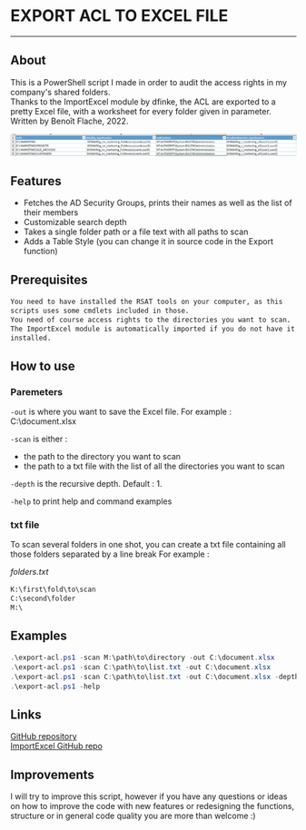 # EXPORT ACL TO EXCEL FILE 
* * *

## About
This is a PowerShell script I made in order to audit the access rights in my company's shared folders.     
Thanks to the ImportExcel module by dfinke, the ACL are exported to a pretty Excel file, with a worksheet for every folder given in parameter.
Written by Benoît Flache, 2022.    

![screenshot](https://raw.githubusercontent.com/ouiouiallez/ouiouiallez.github.io/master/content/pics/screenshot.JPG)    

## Features
 - Fetches the AD Security Groups, prints their names as well as the list of their members
 - Customizable search depth
 - Takes a single folder path or a file text with all paths to scan
 - Adds a Table Style (you can change it in source code in the Export function) 

## Prerequisites
    You need to have installed the RSAT tools on your computer, as this scripts uses some cmdlets included in those. 
    You need of course access rights to the directories you want to scan.
    The ImportExcel module is automatically imported if you do not have it installed.

## How to use 

### Paremeters
`-out` is where you want to save the Excel file. For example : C:\document.xlsx    

`-scan` is either :    
  - the path to the directory you want to scan    
  - the path to a txt file with the list of all the directories you want to scan      
  
`-depth` is the recursive depth. Default : 1.     

`-help` to print help and command examples

### txt file
To scan several folders in one shot, you can create a txt file containing all those folders separated by a line break
For example :
 
*folders.txt*
```
K:\first\fold\to\scan
C:\second\folder
M:\
```

## Examples 
```powershell
.\export-acl.ps1 -scan M:\path\to\directory -out C:\document.xlsx
.\export-acl.ps1 -scan C:\path\to\list.txt -out C:\document.xlsx
.\export-acl.ps1 -scan C:\path\to\list.txt -out C:\document.xlsx -depth 2
.\export-acl.ps1 -help
``` 
## Links
[GitHub repository](https://github.com/ouiouiallez/export-acl)     
[ImportExcel GitHub repo](https://github.com/dfinke/ImportExcel)
    
## Improvements
I will try to improve this script, however if you have any questions or ideas on how to improve the code with new features or redesigning the functions, structure or in general code quality you are more than welcome :)
